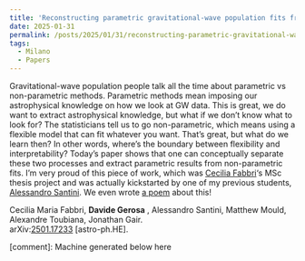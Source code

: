 ```yaml
---
title: 'Reconstructing parametric gravitational-wave population fits from non-parametric results without refitting the data'
date: 2025-01-31
permalink: /posts/2025/01/31/reconstructing-parametric-gravitational-wave-population-fits-from-non-parametric-results-without-refitting-the-data
tags:
  - Milano
  - Papers
---
```


Gravitational-wave population people talk all the time about parametric vs non-parametric methods. Parametric methods mean imposing our astrophysical knowledge on how we look at GW data. This is great, we do want to extract astrophysical knowledge, but what if we don’t know what to look for? The statisticians tell us to go non-parametric, which means using a flexible model that can fit whatever you want. That’s great, but what do we learn then? In other words, where’s the boundary between flexibility and interpretability? Today’s paper shows that one can conceptually separate these two processes and extract parametric results from non-parametric fits. I’m very proud of this piece of work, which was [Cecilia Fabbri](<../../../../../index.html?p=6143>)‘s MSc thesis project and was actually kickstarted by one of my previous students, [Alessandro Santini](<../../../../../index.html?p=5623>). We even wrote [a poem](<../../../../../index.html?p=6058>) about this!

Cecilia Maria Fabbri, **Davide Gerosa** , Alessandro Santini, Matthew Mould, Alexandre Toubiana, Jonathan Gair.  
arXiv:[](<https://arxiv.org/abs/2204.00026>)[](<https://arxiv.org/abs/2204.03423>)[2501.17233](<https://arxiv.org/abs/2501.17233>) [astro-ph.HE].

[comment]: Machine generated below here
